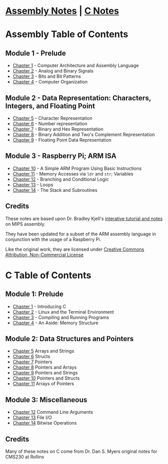 # [Assembly Notes](https://github.com/vsummet/cms230notes/blob/master/toc-credits.md#assembly-table-of-contents) | [C Notes](https://github.com/vsummet/cms230notes/blob/master/toc-credits.md#c-table-of-contents)




# Assembly Table of Contents

## Module 1 - Prelude
* [Chapter 1](./assembly/as-chap01.md) - Computer Architecture and Assembly Language
* [Chapter 2](./assembly/as-chap02.md) - Analog and Binary Signals
* [Chapter 3](./assembly/as-chap03.md) - Bits and Bit Patterns
* [Chapter 4](./assembly/as-chap04.md) - Computer Organization
## Module 2 -  Data Representation: Characters, Integers, and Floating Point
* [Chapter 5](./assembly/as-chap05.md) - Character Representation
* [Chapter 6](./assembly/as-chap06.md) - Number representation
* [Chapter 7](./assembly/as-chap07.md) - Binary and Hex Representation
* [Chapter 8](./assembly/as-chap08.md) - Binary Addition and Two's Complement Representation
* [Chapter 9](./assembly/as-chap09-floating_point_rep.md) - Floating Point Data Representation
## Module 3 - Raspberry Pi; ARM ISA
* [Chapter 10](./assembly/as-chap10.md) - A Simple ARM Program Using Basic Instructions
* [Chapter 11](./assemby/as-chap11-load-store.md) - Memory Accesses via `ldr` and `str`; Variables
* [Chapter 12](./assembly/as-chap12-branching.md) - Branching and Conditional Logic
* [Chapter 13](./assembly/as-chap13-loops.md) - Loops
* [Chapter 14](./assembly/as-chap14-subroutines.md) - The Stack and Subroutines

## Credits

These notes are based upon Dr. Bradley Kjell's [interative tutorial and notes](https://chortle.ccsu.edu/AssemblyTutorial/index.html) on MIPS assembly.

They have been updated for a subset of the ARM assembly language in conjunction with the usage of a Raspberry Pi.

Like the original work, they are licensed under [Creative Commons Attribution, Non-Commercial License](https://creativecommons.org/licenses/by-nc/4.0/)

# C Table of Contents
## Module 1: Prelude
* [Chapter 1](./c-programming/c-chap01.md) - Introducing C
* [Chapter 2](./c-programming/c-chap02.md) - Linux and the Terminal Environment
* [Chapter 3](./c-programming/c-chap03.md) - Compiling and Running Programs
* [Chapter 4](./c-programming/c-chap04-memory.md) - An Aside: Memory Structure

## Module 2: Data Structures and Pointers
* [Chapter 5](./c-programming/c-chap05-arrays-and-strings.md) Arrays and Strings
* [Chapter 6](./c-programming/c-chap05-struct.md) Structs
* [Chapter 7](./c-programming/c-chap06-pointers.md) Pointers
* [Chapter 8](./c-programming/c-chap07-pointers_and_arrays.md) Pointers and Arrays
* [Chapter 9](./c-programming/c-chap08-pointers_strings.md) Pointers and Strings
* [Chapter 10](./c-programming/c-chap09-pointers_and_structs.md) Pointers and Structs
* [Chapter 11](./c-programming/c-chap10-arrays-of-pointers.md) Arrays of Pointers

## Module 3: Miscellaneous
* [Chapter 12](./c-programming/c-chap11-cmd-line-args.md) Command Line Arguments
* [Chapter 13](./c-programming/c-chap12-fileio.md)	File I/O
* [Chapter 14](./c-programming/c-chap13-bitwise.md) Bitwise Operations

## Credits
Many of these notes on C come from Dr. Dan S. Myers original notes for CMS230 at Rollins
